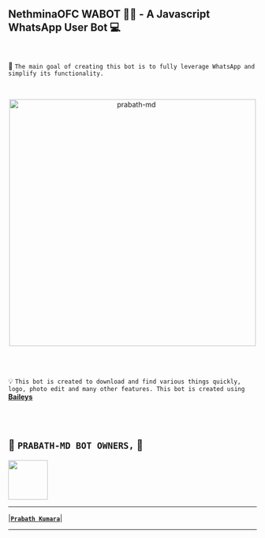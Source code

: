 <br>

## NethminaOFC WABOT 👨‍💻 - A Javascript WhatsApp User Bot 💻

<br>

🔮 `The main goal of creating this bot is to fully leverage WhatsApp and simplify its functionality.`

<br>
 
  <p align="center">  
  <a href="https://telegra.ph/file/b91f52e7d0004ec84845a.jpg">
    <img alt="prabath-md" height="500" src="https://telegra.ph/file/b91f52e7d0004ec84845a.jpg">
    
  
  </a>
</p>  


<br>
<br>

💡 `This bot is created to download and find various things quickly, logo, photo edit and many other features. This bot is created using` **[Baileys](https://github.com/WhiskeySockets/Baileys)**

<br>
<br>

## 👑 **`PRABATH-MD BOT OWNERS,`** 👑


   <a href="https://github.com/NethminaOFC/"><img src="https://telegra.ph/file/7dd5b186621993e20b73b.jpg" width=80 height=80></a>   

---

|**[`Prabath Kumara`](https://github.com/NethminaOFC)**|

---
